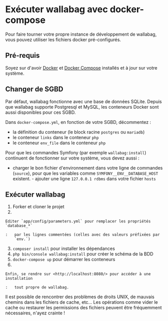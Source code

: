 Exécuter wallabag avec docker-compose
=====================================

Pour faire tourner votre propre instance de développement de wallabag,
vous pouvez utiliser les fichiers docker pré-configurés.

Pré-requis
----------

Soyez sur d'avoir
[Docker](https://docs.docker.com/installation/ubuntulinux/) et [Docker
Compose](https://docs.docker.com/compose/install/) installés et à jour
sur votre système.

Changer de SGBD
---------------

Par défaut, wallabag fonctionne avec une base de données SQLite. Depuis
que wallabag supporte Postgresql et MySQL, les conteneurs Docker sont
aussi disponibles pour ces SGBD.

Dans `docker-compose.yml`, en fonction de votre SGBD, décommentez :

-   la définition du conteneur (le block racine `postgres` ou `mariadb`)
-   le conteneur `links` dans le conteneur `php`
-   le conteneur `env_file` dans le conteneur `php`

Pour que les commandes Symfony (par exemple `wallabag:install`)
continuent de fonctionner sur votre système, vous devez aussi :

- charger le bon fichier d'environnement dans votre ligne de commandes
(`source`), pour que les variables comme `SYMFONY__ENV__DATABASE_HOST`
existent. - ajouter une ligne `127.0.0.1 rdbms` dans votre fichier
`hosts`

Exécuter wallabag
-----------------

1.  Forker et cloner le projet
2.  

    Editer `app/config/parameters.yml` pour remplacer les propriétés `database_*`

    :   par les lignes commentées (celles avec des valeurs préfixées par
        `env.`)

3.  `composer install` pour installer les dépendances
4.  `php bin/console wallabag:install` pour créer le schéma de la BDD
5.  `docker-compose up` pour démarrer les conteneurs
6.  

    Enfin, se rendre sur <http://localhost:8080/> pour accéder à une installation

    :   tout propre de wallabag.

Il est possible de rencontrer des problèmes de droits UNIX, de mauvais
chemins dans les fichiers de cache, etc… Les opérations comme vider le
cache ou restaurer les permissions des fichiers peuvent être fréquemment
nécessaires, n'ayez crainte !
